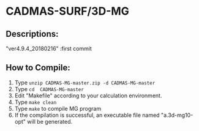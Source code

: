 # CADMAS-SURF/3D-MG

## Descriptions:  
 "ver4.9.4_20180216" :first commit


## How to Compile:
 1. Type `unzip CADMAS-MG-master.zip -d CADMAS-MG-master`
 2. Type `cd  CADMAS-MG-master`
 3. Edit "Makefile" according to your calculation environment.
 4. Type `make clean`
 5. Type `make` to compile MG program
 6. If the compilation is successful, an executable file named "a.3d-mg10-opt" will be generated.
